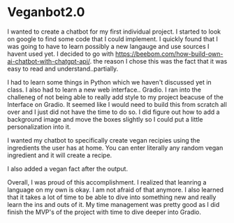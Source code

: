 # Veganbot2.0

I wanted to create a chatbot for my first individual project. I started to look on google to find some code that I could implement. I quickly found that I was going to have to learn possibly a new langauge and use sources I havent used yet. I decided to go with https://beebom.com/how-build-own-ai-chatbot-with-chatgpt-api/. the reason I chose this was the fact that it was easy to read and understand..partially.

I had to learn some things in Python which we haven't discussed yet in class. I also had to learn a new web interface.. Gradio. I ran into the challeneg of not being able to really add style to my project beacuse of the Interface on Gradio. It seemed like I would need to build this from scratch all over and I just did not have the time to do so. I did figure out how to add a background image and move the boxes slightly so I could put a little personalization into it.

I wanted my chatbot to specifically create vegan recipies using the ingredients the user has at home. You can enter literally any random vegan ingredient and it will create a recipe.

I also added a vegan fact after the output.

Overall, I was proud of this accomplishment. I realized that leanring a language on my own is okay. I am not afraid of that anymore. I also learned that it takes a lot of time to be able to dive into something new and really learn the ins and outs of it. My time management was pretty good as I did finish the MVP's of the project with time to dive deeper into Gradio.
